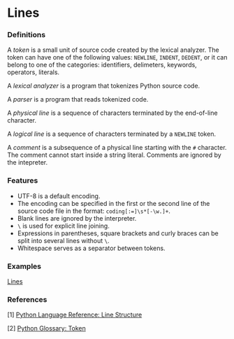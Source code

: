 # Lines

### Definitions
A *token* is a small unit of source code created by the lexical analyzer. The token can have one of the following values: `NEWLINE`, `INDENT`, `DEDENT`, or it can belong to one of the categories: identifiers, delimeters, keywords, operators, literals.

A *lexical analyzer* is a program that tokenizes Python source code.

A *parser* is a program that reads tokenized code.

A *physical line* is a sequence of characters terminated by the end-of-line character.

A *logical line* is a sequence of characters terminated by a `NEWLINE` token.

A *comment* is a subsequence of a physical line starting with the `#` character. The comment cannot start inside a string literal. Comments are ignored by the intepreter.

### Features
- UTF-8 is a default encoding.
- The encoding can be specified in the first or the second line of the source code file in the format: `coding[:=]\s*[-\w.]+`.
- Blank lines are ignored by the interpreter.
- `\` is used for explicit line joining.
- Expressions in parentheses, square brackets and curly braces can be split into several lines without `\`.
- Whitespace serves as a separator between tokens.

### Examples
[Lines](src/lines.py)

### References
[1] [Python Language Reference: Line Structure](https://docs.python.org/3/reference/lexical_analysis.html#line-structure)

[2] [Python Glossary: Token](https://docs.python.org/3/glossary.html#term-token)